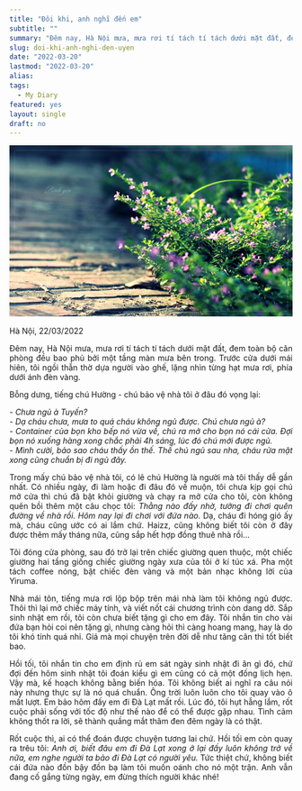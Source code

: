 ```yaml
---
title: "Đôi khi, anh nghĩ đến em"
subtitle: ""
summary: "Đêm nay, Hà Nội mưa, mưa rơi tí tách tí tách dưới mặt đất, đem toàn bộ căn phòng đều bao phủ bởi một tầng màn mưa bên trong. Trước cửa dưới mái hiên..."
slug: doi-khi-anh-nghi-den-uyen
date: "2022-03-20"
lastmod: "2022-03-20"
alias:
tags:
  - My Diary
featured: yes
layout: single
draft: no
---
```


<p style = "text-align: center"><img src="./featured.jpg"></p>

<p style = "text-align: justify">Hà Nội, 22/03/2022</p>

<p style = "text-align: justify">Đêm nay, Hà Nội mưa, mưa rơi tí tách tí tách dưới mặt đất, đem toàn bộ căn phòng đều bao phủ bởi một tầng màn mưa bên trong. Trước cửa dưới mái hiên, tôi ngồi thẫn thờ dựa người vào ghế, lặng nhìn từng hạt mưa rơi, phía dưới ánh đèn vàng.</p>

<p style = "text-align: justify">Bỗng dưng, tiếng chú Hường - chú bảo vệ nhà tôi ở đâu đó vọng lại:</p>

<p style = "text-align: justify"><i>- Chưa ngủ à Tuyến? <br> - Dạ cháu chưa, mưa to quá cháu không ngủ được. Chú chưa ngủ à? <br> - Container của bọn kho bếp nó vừa về, chú ra mở cho bọn nó cái cửa. Đợi bọn nó xuống hàng xong chắc phải 4h sáng, lúc đó chú mới được ngủ. <br>- Mình cười, bảo sao cháu thấy ồn thế. Thế chú ngủ sau nha, cháu rửa mặt xong cũng chuẩn bị đi ngủ đây. </i></p>

<p style = "text-align: justify">Trong mấy chú bảo vệ nhà tôi, có lẽ chú Hường là người mà tôi thấy dễ gần nhất. Có nhiều ngày, đi làm hoặc đi đâu đó về muộn, tôi chưa kịp gọi chú mở cửa thì chú đã bật khỏi giường và chạy ra mở cửa cho tôi, còn không quên bồi thêm một câu chọc tôi: <i>Thằng nào đấy nhờ, tưởng đi chơi quên đường về nhà rồi. Hôm nay lại đi chơi với đứa nào.</i> Dạ, cháu đi hóng gió ấy mà, cháu cũng ước có ai lắm chứ. Haizz, cũng không biết tôi còn ở đây được thêm mấy tháng nữa, cũng sắp hết hợp đồng thuê nhà rồi...</p>

<p style = "text-align: justify">Tôi đóng cửa phòng, sau đó trở lại trên chiếc giường quen thuộc, một chiếc giường hai tầng giống chiếc giường ngày xưa của tôi ở kí túc xá. Pha một tách coffee nóng, bật chiếc đèn vàng và một bản nhạc không lời của Yiruma.</p>

<p style = "text-align: justify">Nhà mái tôn, tiếng mưa rơi lộp bộp trên mái nhà làm tôi không ngủ được. Thôi thì lại mở chiếc máy tính, và viết nốt cái chương trình còn dang dở. Sắp sinh nhật em rồi, tôi còn chưa biết tặng gì cho em đây. Tôi nhắn tin cho vài đứa bạn hỏi coi nên tặng gì, nhưng càng hỏi thì càng hoang mang, hay là do tôi khó tính quá nhỉ. Giá mà mọi chuyện trên đời dễ như tăng cân thì tốt biết bao.<i></i></p>

<p style = "text-align: justify">Hồi tối, tôi nhắn tin cho em định rủ em sát ngày sinh nhật đi ăn gì đó, chứ đợi đến hôm sinh nhật tôi đoán kiểu gì em cũng có cả một đống lịch hẹn. Vậy mà, kế hoạch không bằng biến hóa. Tôi không biết ai nghĩ ra câu nói này nhưng thực sự là nó quá chuẩn. Ông trời luôn luôn cho tôi quay vào ô mất lượt. Em bảo hôm đấy em đi Đà Lạt mất rồi. Lúc đó, tôi hụt hẫng lắm, rốt cuộc phải sống với tốc độ như thế nào để có thể được gặp nhau. Tình cảm không thốt ra lời, sẽ thành quầng mắt thâm đen đêm ngày là có thật.</p>

<p style = "text-align: justify">Rốt cuộc thì, ai có thể đoán được chuyện tương lai chứ. Hồi tối em còn quay ra trêu tôi: <i>Anh ơi, biết đâu em đi Đà Lạt xong ở lại đấy luôn không trở về nữa, em nghe người ta bảo đi Đà Lạt có người yêu.</i> Tức thiệt chứ, không biết cái đứa nào đồn bậy đồn bạ làm tôi muốn oánh cho nó một trận. Anh vẫn đang cố gắng từng ngày, em đừng thích người khác nhé!</p>
